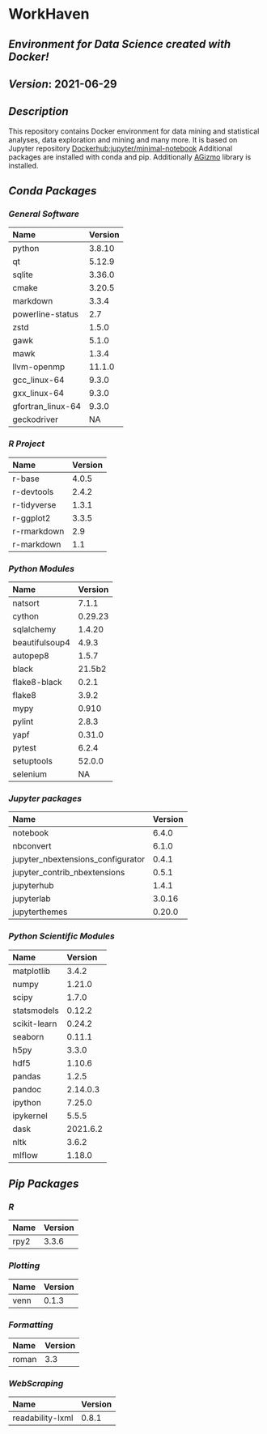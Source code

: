 
# WorkHaven

## _Environment for Data Science created with Docker!_

## _Version_: 2021-06-29

## _Description_

This repository contains Docker environment for data mining and statistical analyses, data exploration and mining and many more. It is based on Jupyter
repository
 [Dockerhub:jupyter/minimal-notebook](https://hub.docker.com/r/jupyter/minimal-notebook/)
Additional packages are installed with conda and pip.
Additionally [AGizmo](https://github.com/grzadr/agizmo) library is installed.

## _Conda Packages_

### _General Software_

|      Name      |     Version     |
|:---------------|:----------------|
|python|3.8.10|
|qt|5.12.9|
|sqlite|3.36.0|
|cmake|3.20.5|
|markdown|3.3.4|
|powerline-status|2.7|
|zstd|1.5.0|
|gawk|5.1.0|
|mawk|1.3.4|
|llvm-openmp|11.1.0|
|gcc_linux-64|9.3.0|
|gxx_linux-64|9.3.0|
|gfortran_linux-64|9.3.0|
|geckodriver|NA|

### _R Project_

|      Name      |     Version     |
|:---------------|:----------------|
|r-base|4.0.5|
|r-devtools|2.4.2|
|r-tidyverse|1.3.1|
|r-ggplot2|3.3.5|
|r-rmarkdown|2.9|
|r-markdown|1.1|

### _Python Modules_

|      Name      |     Version     |
|:---------------|:----------------|
|natsort|7.1.1|
|cython|0.29.23|
|sqlalchemy|1.4.20|
|beautifulsoup4|4.9.3|
|autopep8|1.5.7|
|black|21.5b2|
|flake8-black|0.2.1|
|flake8|3.9.2|
|mypy|0.910|
|pylint|2.8.3|
|yapf|0.31.0|
|pytest|6.2.4|
|setuptools|52.0.0|
|selenium|NA|

### _Jupyter packages_

|      Name      |     Version     |
|:---------------|:----------------|
|notebook|6.4.0|
|nbconvert|6.1.0|
|jupyter_nbextensions_configurator|0.4.1|
|jupyter_contrib_nbextensions|0.5.1|
|jupyterhub|1.4.1|
|jupyterlab|3.0.16|
|jupyterthemes|0.20.0|

### _Python Scientific Modules_

|      Name      |     Version     |
|:---------------|:----------------|
|matplotlib|3.4.2|
|numpy|1.21.0|
|scipy|1.7.0|
|statsmodels|0.12.2|
|scikit-learn|0.24.2|
|seaborn|0.11.1|
|h5py|3.3.0|
|hdf5|1.10.6|
|pandas|1.2.5|
|pandoc|2.14.0.3|
|ipython|7.25.0|
|ipykernel|5.5.5|
|dask|2021.6.2|
|nltk|3.6.2|
|mlflow|1.18.0|

## _Pip Packages_

### _R_

|      Name      |     Version     |
|:---------------|:----------------|
|rpy2|3.3.6|

### _Plotting_

|      Name      |     Version     |
|:---------------|:----------------|
|venn|0.1.3|

### _Formatting_

|      Name      |     Version     |
|:---------------|:----------------|
|roman|3.3|

### _WebScraping_

|      Name      |     Version     |
|:---------------|:----------------|
|readability-lxml|0.8.1|

